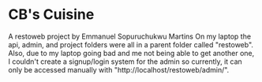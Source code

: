 # CB's Cuisine
 A restoweb project by Emmanuel Sopuruchukwu Martins 
On my laptop the api, admin, and project folders were all in a parent folder called "restoweb". Also, due to my laptop going bad and me not being able to get another one, I couldn't create a signup/login system for the admin so currently, it can only be accessed manually with "http://localhost/restoweb/admin/".